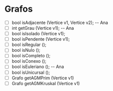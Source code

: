 # Grafos

* [ ] bool isAdjacente (Vertice v1, Vertice v2); -- Ana
* [ ] int getGrau (Vertice v1); -- Ana 
* [ ] bool isIsolado (Vertice v1);  
* [ ] bool isPendente (Vertice v1);  
* [ ] bool isRegular ();  
* [ ] bool isNulo ();  
* [ ] bool isCompleto ();  
* [ ] bool isConexo ();  
* [ ] bool isEuleriano (); -- Ana  
* [ ] bool isUnicursal ();  
* [ ] Grafo getAGMPrim (Vertice v1)   
* [ ] Grafo getAGMKruskal (Vertice v1)  
